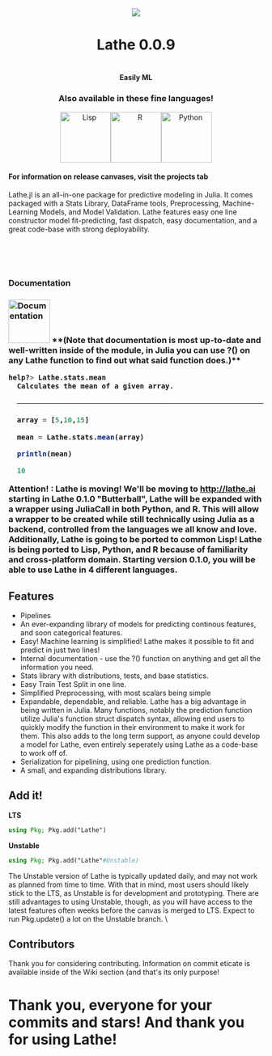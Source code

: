 <div align="center"><img src="http://emmettboudreau.com/Lathe/logo.png" />
  <h1>Lathe 0.0.9<h1>
    <h4>Easily ML<h4>
      <h3>Also available in these fine languages!</h3>
                  <a href="https://github.com/emmettgb/Lathe.lisp"><img src="https://cdn.rawgit.com/serialhex/language-common-lisp/eaae981b68cff11951f296174f1248f03c7e1083/lisplogo_alien.svg" width="100" title="Lisp" alt="Lisp"></a><a href="https://github.com/emmettgb/Lathe.R"><img src="https://www.r-project.org/logo/Rlogo.svg" width="100" title="R" alt="R"><a href="https://github.com/emmettgb/PyLathe"><img src="https://upload.wikimedia.org/wikipedia/commons/thumb/c/c3/Python-logo-notext.svg/1024px-Python-logo-notext.svg.png" width="100" title="Python" alt="Python"></a>

</div>
        <h4>For information on release canvases, visit the projects tab</h4>
<div align="left">
  <p> Lathe.jl is an all-in-one package for predictive modeling in Julia. It comes packaged with a Stats Library, DataFrame tools, Preprocessing, Machine-Learning Models, and Model Validation. Lathe features easy one line constructor model fit-predicting, fast dispatch, easy documentation, and a great code-base with strong deployability.</p>
        </div>
        </div>
      </a> </br></br></br>
      <h3>Documentation<h3>
    <a href="http://emmettboudreau.com/Lathe/doc.html"><img src="https://cdn3.iconfinder.com/data/icons/documentation-blue-red/60/057_-_Document_Info-512.png" width="82" height="86" title="Documentation" alt="Documentation"></a>
**(Note that documentation is most up-to-date and well-written inside of the module, in Julia you can use ?() on any Lathe function to find out what said function does.)**

```julia
help?> Lathe.stats.mean
  Calculates the mean of a given array.

  ──────────────────────────────────────────────────────────────────────────────────────────────────────────────────────────────────────

  array = [5,10,15]

  mean = Lathe.stats.mean(array)

  println(mean)

  10

```
**Attention! :** Lathe is moving! We'll be moving to http://lathe.ai starting in Lathe 0.1.0 "Butterball", Lathe will be expanded with a wrapper using JuliaCall in both Python, and R. This will allow a wrapper to be created while still technically using Julia as a backend, controlled from the languages we all know and love. Additionally, Lathe is going to be ported to common Lisp! **Lathe is being ported to Lisp, Python, and R** because of familiarity and cross-platform domain. Starting version 0.1.0, you will be able to use Lathe in **4 different languages**.
## Features
- Pipelines
- An ever-expanding library of models for predicting continous features, and soon categorical features.
- Easy! Machine learning is simplified! Lathe makes it possible to fit and predict in just two lines!
- Internal documentation - use the ?() function on anything and get all the information you need.
- Stats library with distributions, tests, and base statistics.
- Easy Train Test Split in one line.
- Simplified Preprocessing, with most scalars being simple
- Expandable, dependable, and reliable. Lathe has a big advantage in being written in Julia. Many functions, notably the prediction function utilize Julia's function struct dispatch syntax, allowing end users to quickly modify the function in their environment to make it work for them. This also adds to the long term support, as anyone could develop a model for Lathe, even entirely seperately using Lathe as a code-base to work off of.
- Serialization for pipelining, using one prediction function.
- A small, and expanding distributions library.
## Add it!
**LTS** 
 ```julia
 using Pkg; Pkg.add("Lathe")
 ```
 **Unstable** 
 ```julia
 using Pkg; Pkg.add("Lathe"#Unstable)
 ```
 The Unstable version of Lathe is typically updated daily, and may not work as planned from time to time. With that in mind, most users should likely stick to the LTS, as Unstable is for development and prototyping. There are still advantages to using Unstable, though, as you will have access to the latest features often weeks before the canvas is merged to LTS. Expect to run Pkg.update() a lot on the Unstable branch. \
 ## Contributors
 Thank you for considering contributing. Information on commit eticate is available inside of the Wiki section (and that's its only purpose!
# Thank you, everyone for your commits and stars! And thank you for using Lathe! 
